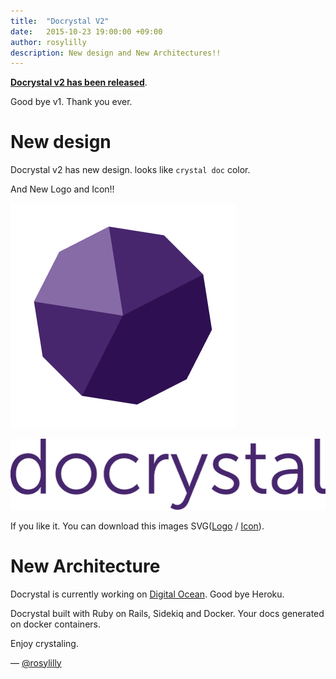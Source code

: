 ```yaml
---
title:  "Docrystal V2"
date:   2015-10-23 19:00:00 +09:00
author: rosylilly
description: New design and New Architectures!!
---
```


__[Docrystal v2 has been released](http://docrystal.org)__.

Good bye v1. Thank you ever.

# New design

Docrystal v2 has new design. looks like `crystal doc` color.

And New Logo and Icon!!

![Icon](/assets/images/posts/docrystal-icon-360.png)

![Logo](/assets/images/posts/docrystal-logo.png)

If you like it. You can download this images SVG([Logo](/assets/images/posts/docrystal-logo.svg) / [Icon](/assets/images/posts/docrystal-icon.svg)).

# New Architecture

Docrystal is currently working on [Digital Ocean](https://www.digitalocean.com/?refcode=934089c34e7c). Good bye Heroku.

Docrystal built with Ruby on Rails, Sidekiq and Docker. Your docs generated on docker containers.

Enjoy crystaling.

― [@rosylilly](https://github.com/rosylilly)

